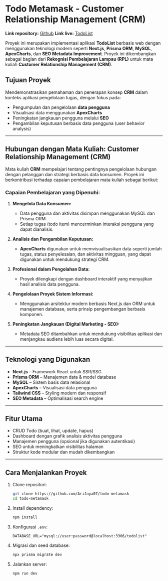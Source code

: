 
# Todo Metamask - Customer Relationship Management (CRM)

**Link repository:** [Github](https://github.com/AriJaya07/todo-metamask)
**Link live:** [TodoList](https://todo-meta.onrender.com)

Proyek ini merupakan implementasi aplikasi **TodoList** berbasis web dengan menggunakan teknologi modern seperti **Next.js**, **Prisma ORM**, **MySQL**, **ApexCharts**, dan **SEO Metadata Improvement**. Proyek ini dikembangkan sebagai bagian dari **Rekognisi Pembelajaran Lampau (RPL)** untuk mata kuliah **Customer Relationship Management (CRM)**.

## Tujuan Proyek

Mendemonstrasikan pemahaman dan penerapan konsep **CRM** dalam konteks aplikasi pengelolaan tugas, dengan fokus pada:

- Pengumpulan dan pengelolaan **data pengguna**
- Visualisasi data menggunakan **ApexCharts**
- Peningkatan jangkauan pengguna melalui **SEO**
- Pengambilan keputusan berbasis data pengguna (user behavior analysis)

---

## Hubungan dengan Mata Kuliah: Customer Relationship Management (CRM)

Mata kuliah **CRM** mempelajari tentang pentingnya pengelolaan hubungan dengan pelanggan dan strategi berbasis data konsumen. Proyek ini berkontribusi terhadap capaian pembelajaran mata kuliah sebagai berikut:

### Capaian Pembelajaran yang Dipenuhi:

1. **Mengelola Data Konsumen:**
   - Data pengguna dan aktivitas disimpan menggunakan MySQL dan Prisma ORM.
   - Setiap tugas (todo item) mencerminkan interaksi pengguna yang dapat dianalisis.

2. **Analisis dan Pengambilan Keputusan:**
   - **ApexCharts** digunakan untuk memvisualisasikan data seperti jumlah tugas, status penyelesaian, dan aktivitas mingguan, yang dapat digunakan untuk mendukung strategi CRM.

3. **Profesional dalam Pengolahan Data:**
   - Proyek dilengkapi dengan dashboard interaktif yang menyajikan hasil analisis data pengguna.

4. **Pengelolaan Proyek Sistem Informasi:**
   - Menggunakan arsitektur modern berbasis Next.js dan ORM untuk manajemen database, serta prinsip pengembangan berbasis komponen.

5. **Peningkatan Jangkauan (Digital Marketing - SEO):**
   - Metadata SEO ditambahkan untuk mendukung visibilitas aplikasi dan menjangkau audiens lebih luas secara digital.

---

## Teknologi yang Digunakan

- **Next.js** – Framework React untuk SSR/SSG
- **Prisma ORM** – Manajemen data & model database
- **MySQL** – Sistem basis data relasional
- **ApexCharts** – Visualisasi data pengguna
- **Tailwind CSS** – Styling modern dan responsif
- **SEO Metadata** – Optimalisasi search engine

---

## Fitur Utama

- CRUD Todo (buat, lihat, update, hapus)
- Dashboard dengan grafik analisis aktivitas pengguna
- Manajemen pengguna (opsional jika digunakan autentikasi)
- SEO untuk meningkatkan visibilitas halaman
- Struktur kode modular dan mudah dikembangkan

---

## Cara Menjalankan Proyek

1. Clone repositori:
   ```bash
   git clone https://github.com/AriJaya07/todo-metamask
   cd todo-metamask
   ```

2. Install dependency:
   ```bash
   npm install
   ```

3. Konfigurasi `.env`:
   ```
   DATABASE_URL="mysql://user:password@localhost:3306/todolist"
   ```

4. Migrasi dan seed database:
   ```bash
   npx prisma migrate dev
   ```

5. Jalankan server:
   ```bash
   npm run dev
   ```
